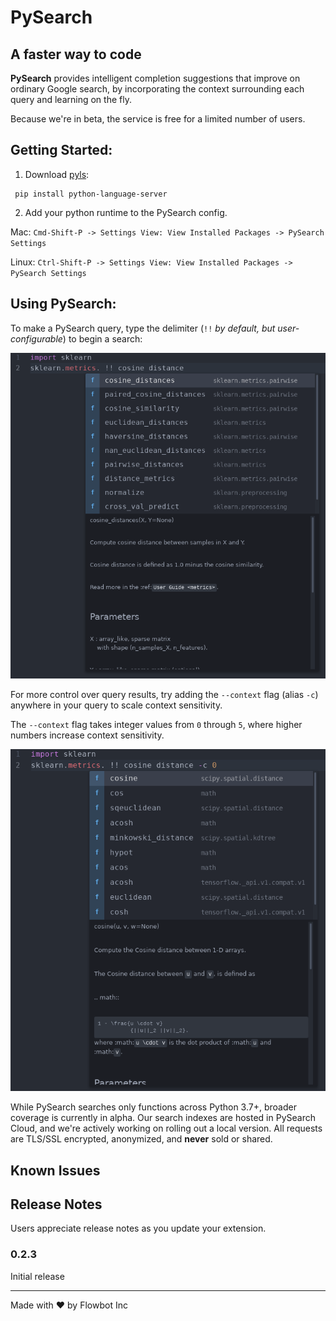 # **PySearch**

## A faster way to code

**PySearch** provides intelligent completion suggestions that improve on ordinary Google search, by incorporating the context surrounding each query and learning on the fly.

Because we're in beta, the service is free for a limited number of users.


## Getting Started:

1. Download [pyls](https://github.com/palantir/python-language-server):
  ```
   pip install python-language-server
  ```

2. Add your python runtime to the PySearch config.

  Mac:   `Cmd-Shift-P -> Settings View: View Installed Packages -> PySearch Settings`

  Linux: `Ctrl-Shift-P -> Settings View: View Installed Packages -> PySearch Settings`


## Using PySearch:

To make a PySearch query, type the delimiter (`!!` *by default, but user-configurable*) to begin a search:

![alt text][cosine_distance_c3]

[cosine_distance_c3]: ./docs/images/cosine_distance.png "Cosine distance"


For more control over query results, try adding the `--context` flag (alias `-c`) anywhere in your query
to scale context sensitivity.

The `--context` flag takes integer values from `0` through `5`, where higher numbers increase context sensitivity.

![alt text][cosine_distance_c0]

[cosine_distance_c0]: ./docs/images/cosine_distance_c0.png "Cosine distance"


While PySearch searches only functions across Python 3.7+, broader coverage is currently in alpha. Our search indexes are hosted in PySearch Cloud, and we're actively working on rolling out a local version. All requests are TLS/SSL encrypted, anonymized, and **never** sold or shared.


## Known Issues


## Release Notes

Users appreciate release notes as you update your extension.

### 0.2.3

Initial release

___

Made with ❤ by Flowbot Inc
